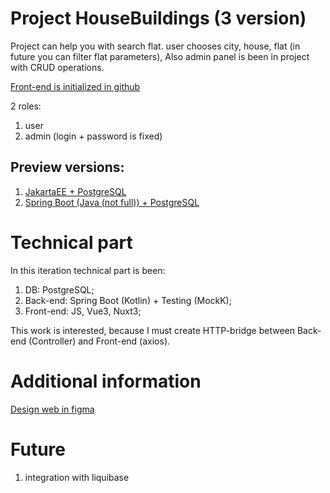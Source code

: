# Project HouseBuildings (3 version)  
Project can help you with search flat. user chooses city, house, flat (in future you can filter flat parameters),
Also admin panel is been in project with CRUD operations.

[Front-end is initialized in github](https://github.com/Alex07062002/FlatSeller)

2 roles:  
1) user  
2) admin (login + password is fixed)  

## Preview versions:  
1) [JakartaEE + PostgreSQL](https://github.com/Alex07062002/Sale_flats_Jakarta)
2) [Spring Boot (Java (not full)) + PostgreSQL](https://github.com/Alex07062002/Sale_flats)

# Technical part

In this iteration technical part is been:  
1) DB: PostgreSQL;
2) Back-end: Spring Boot (Kotlin) + Testing (MockK);
3) Front-end: JS, Vue3, Nuxt3;

This work is interested, because I must create HTTP-bridge between Back-end (Controller)
and Front-end (axios).

# Additional information

[Design web in figma](https://www.figma.com/file/uqhGjRh858z30ljJQpkf02/FlatsSeller?type=whiteboard&node-id=0-1&t=XOUebJ8woJus2ZW5-0)

# Future
1) integration with liquibase
